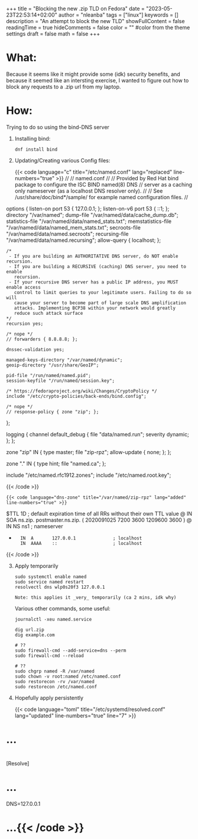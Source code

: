 +++
title = "Blocking the new .zip TLD on Fedora"
date = "2023-05-23T22:53:14+02:00"
author = "nleanba"
tags = ["linux"]
keywords = []
description = "An attempt to block the new TLD"
showFullContent = false
readingTime = true
hideComments = false
color = "" #color from the theme settings
draft = false
math = false
+++

# What:

Because it seems like it might provide some (idk) security benefits, and because it seemed like an intersting exercise, I wanted to figure out how to block any requests to a .zip url from my laptop.

# How:

Trying to do so using the bind-DNS server

1. Installing bind:

    ```shell
    dnf install bind
    ```

2. Updating/Creating various Config files:

    {{< code language="c" title="/etc/named.conf" lang="replaced" line-numbers="true" >}}
//
// named.conf
//
// Provided by Red Hat bind package to configure the ISC BIND named(8) DNS
// server as a caching only nameserver (as a localhost DNS resolver only).
//
// See /usr/share/doc/bind*/sample/ for example named configuration files.
//

options {
	listen-on port 53 { 127.0.0.1; };
	listen-on-v6 port 53 { ::1; };
	directory 	"/var/named";
	dump-file 	"/var/named/data/cache_dump.db";
	statistics-file "/var/named/data/named_stats.txt";
	memstatistics-file "/var/named/data/named_mem_stats.txt";
	secroots-file	"/var/named/data/named.secroots";
	recursing-file	"/var/named/data/named.recursing";
	allow-query     { localhost; };

	/* 
	 - If you are building an AUTHORITATIVE DNS server, do NOT enable recursion.
	 - If you are building a RECURSIVE (caching) DNS server, you need to enable 
	   recursion. 
	 - If your recursive DNS server has a public IP address, you MUST enable access 
	   control to limit queries to your legitimate users. Failing to do so will
	   cause your server to become part of large scale DNS amplification 
	   attacks. Implementing BCP38 within your network would greatly
	   reduce such attack surface 
	*/
	recursion yes;

	/* nope */
	// forwarders { 8.8.8.8; };

	dnssec-validation yes;

	managed-keys-directory "/var/named/dynamic";
	geoip-directory "/usr/share/GeoIP";

	pid-file "/run/named/named.pid";
	session-keyfile "/run/named/session.key";

	/* https://fedoraproject.org/wiki/Changes/CryptoPolicy */
	include "/etc/crypto-policies/back-ends/bind.config";

	/* nope */
	// response-policy { zone "zip"; };
};

logging {
        channel default_debug {
                file "data/named.run";
                severity dynamic;
        };
};

zone "zip" IN {
	type master;
	file "zip-rpz";
	allow-update { none; };
};

zone "." IN {
	type hint;
	file "named.ca";
};

include "/etc/named.rfc1912.zones";
include "/etc/named.root.key";

{{< /code >}}

    {{< code language="dns-zone" title="/var/named/zip-rpz" lang="added" line-numbers="true" >}}
$TTL 1D ; default expiration time of all RRs without their own TTL value
@       IN  SOA     ns.zip. postmaster.ns.zip. ( 2020091025 7200 3600 1209600 3600 )
@       IN  NS      ns1                    ; nameserver
*       IN  A       127.0.0.1              ; localhost
        IN  AAAA    ::                     ; localhost
{{< /code >}}

3. Apply temporarily

    ```shell
    sudo systemctl enable named
    sudo service named restart
    resolvectl dns wlp0s20f3 127.0.0.1
    ```

    `Note: this applies it _very_ temporarily (ca 2 mins, idk why)`

    Various other commands, some useful:

    ```shell
    journalctl -xeu named.service

    dig url.zip
    dig example.com

    # ??
    sudo firewall-cmd --add-service=dns --perm
    sudo firewall-cmd --reload

    # ??
    sudo chgrp named -R /var/named
    sudo chown -v root:named /etc/named.conf
    sudo restorecon -rv /var/named
    sudo restorecon /etc/named.conf
    ```


4. Hopefully apply persistently

    {{< code language="toml" title="/etc/systemd/resolved.conf" lang="updated" line-numbers="true" line="7" >}}
#
# ...
#

[Resolve]
# ...
DNS=127.0.0.1
# ...{{< /code >}}
